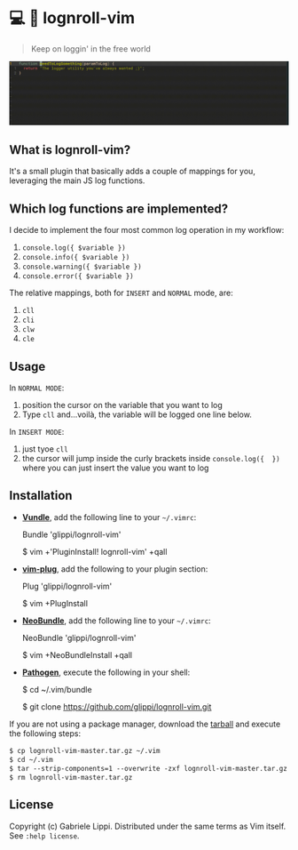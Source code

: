 # :computer: :metal: lognroll-vim
 > Keep on loggin' in the free world

 ![jslog-vim.gif](https://github.com/glippi/jslog-vim/blob/master/jslog-vim.gif)

## What is lognroll-vim?
It's a small plugin that basically adds a couple of mappings for you, leveraging the main JS log functions.

## Which log functions are implemented?
I decide to implement the four most common log operation in my workflow:

  1. `console.log({ $variable })`
  2. `console.info({ $variable })`
  3. `console.warning({ $variable })`
  4. `console.error({ $variable })`

The relative mappings, both for `INSERT` and `NORMAL` mode, are:

  1. `cll`
  2. `cli`
  3. `clw`
  4. `cle`

## Usage
In `NORMAL MODE`:
1. position the cursor on the variable that you want to log
2. Type `cll` and...voilà, the variable will be logged one line below.


In `INSERT MODE`:
1. just tyoe `cll`
2. the cursor will jump inside the curly brackets inside `console.log({  })` where you can just insert the value you want to log

## Installation
* [**Vundle**](https://github.com/gmarik/vundle), add the following line to your `~/.vimrc`:

    Bundle 'glippi/lognroll-vim'

    $ vim +'PluginInstall! lognroll-vim' +qall

* [**vim-plug**](https://github.com/junegunn/vim-plug), add the following to your plugin section:

    Plug 'glippi/lognroll-vim'

    $ vim +PlugInstall

* [**NeoBundle**](https://github.com/Shougo/neobundle.vim), add the following line to your `~/.vimrc`:

    NeoBundle 'glippi/lognroll-vim'

    $ vim +NeoBundleInstall +qall

* [**Pathogen**](https://github.com/tpope/vim-pathogen), execute the following in your shell:

    $ cd ~/.vim/bundle

    $ git clone https://github.com/glippi/lognroll-vim.git

If you are not using a package manager, download the [tarball](https://github.com/glippi/lognroll-vim/archive/master.tar.gz) and execute the following steps:

    $ cp lognroll-vim-master.tar.gz ~/.vim
    $ cd ~/.vim
    $ tar --strip-components=1 --overwrite -zxf lognroll-vim-master.tar.gz
    $ rm lognroll-vim-master.tar.gz


## License
Copyright (c) Gabriele Lippi. Distributed under the same terms as Vim itself. See `:help license`.

